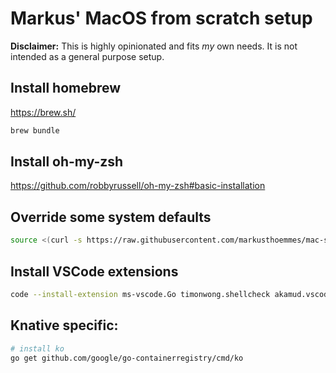 # Markus' MacOS from scratch setup

**Disclaimer:** This is highly opinionated and fits *my* own needs. It is not intended as a general purpose setup.

## Install homebrew

https://brew.sh/

```bash
brew bundle
```

## Install oh-my-zsh
https://github.com/robbyrussell/oh-my-zsh#basic-installation

## Override some system defaults

```bash
source <(curl -s https://raw.githubusercontent.com/markusthoemmes/mac-setup/master/.macos)
```

## Install VSCode extensions

```bash
code --install-extension ms-vscode.Go timonwong.shellcheck akamud.vscode-theme-onedark ms-python.python PeterJausovec.vscode-docker
```

## Knative specific:

```bash
# install ko
go get github.com/google/go-containerregistry/cmd/ko
```